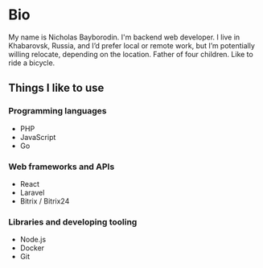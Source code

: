 # Bio
My name is Nicholas Bayborodin. I'm backend web developer. I live in Khabarovsk, Russia, and I’d prefer local or remote work, but I’m potentially willing relocate, depending on the location. Father of four children. Like to ride a bicycle.

## Things I like to use
### Programming languages
* PHP
* JavaScript
* Go

### Web frameworks and APIs
* React
* Laravel
* Bitrix / Bitrix24

### Libraries and developing tooling
* Node.js
* Docker
* Git
